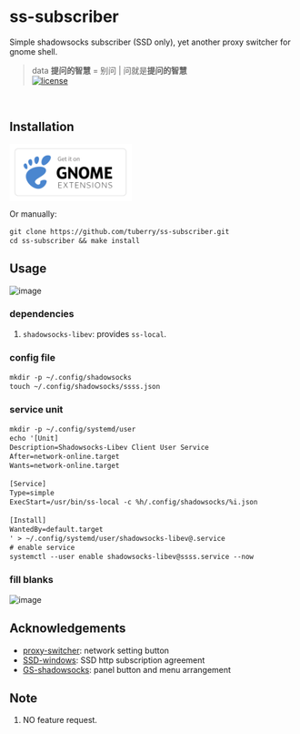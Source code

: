 # ss-subscriber
Simple shadowsocks subscriber (SSD only), yet another proxy switcher for gnome shell.

> data **提问的智慧** = 别问 | 问就是**提问的智慧**<br>
[![license]](/LICENSE)

<br>

## Installation
[<img src="https://raw.githubusercontent.com/andyholmes/gnome-shell-extensions-badge/master/get-it-on-ego.svg?sanitize=true" alt="Get it on GNOME Extensions" height="100" align="middle">][EGO]

Or manually:
```shell
git clone https://github.com/tuberry/ss-subscriber.git
cd ss-subscriber && make install
```
## Usage

![image](https://user-images.githubusercontent.com/17917040/81277066-76b7dd00-9086-11ea-953e-af4236c17ee7.png)

### dependencies
1. `shadowsocks-libev`: provides `ss-local`.
### config file
```
mkdir -p ~/.config/shadowsocks
touch ~/.config/shadowsocks/ssss.json
```
### service unit
```
mkdir -p ~/.config/systemd/user
echo '[Unit]
Description=Shadowsocks-Libev Client User Service
After=network-online.target
Wants=network-online.target

[Service]
Type=simple
ExecStart=/usr/bin/ss-local -c %h/.config/shadowsocks/%i.json

[Install]
WantedBy=default.target
' > ~/.config/systemd/user/shadowsocks-libev@.service
# enable service
systemctl --user enable shadowsocks-libev@ssss.service --now
```

### fill blanks
![image](https://user-images.githubusercontent.com/17917040/81277650-46247300-9087-11ea-8108-e0a686dabae6.png)

## Acknowledgements
* [proxy-switcher](https://github.com/tomflannaghan/proxy-switcher): network setting button
* [SSD-windows](https://github.com/TheCGDF/SSD-Windows/wiki/HTTP-Subscription-Agreement): SSD http subscription agreement
* [GS-shadowsocks](https://github.com/ylxdzsw/gnome-shell-extension-shadowsocks): panel button and menu arrangement

## Note
1. NO feature request.

[license]:https://img.shields.io/badge/license-GPLv3-green.svg
[EGO]:https://extensions.gnome.org/extension/3073/ss-subscriber/
